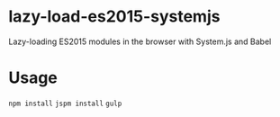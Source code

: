 # lazy-load-es2015-systemjs
Lazy-loading ES2015 modules in the browser with System.js and Babel

# Usage
```npm install```
```jspm install```
```gulp```